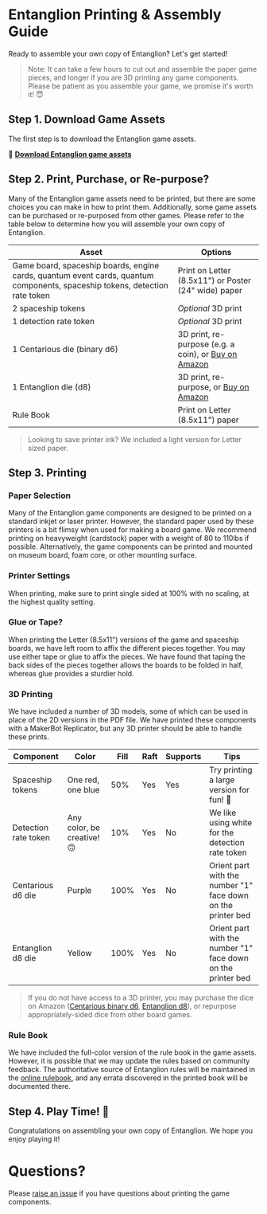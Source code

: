 # Entanglion Printing & Assembly Guide
Ready to assemble your own copy of Entanglion? Let's get started!

> Note: It can take a few hours to cut out and assemble the paper game pieces, and longer if you are 3D printing any game components. Please be patient as you assemble your game, we promise it's worth it! 😇

## Step 1. Download Game Assets
The first step is to download the Entanglion game assets.

🚀 **[Download Entanglion game assets](../../../releases)**

## Step 2. Print, Purchase, or Re-purpose?
Many of the Entanglion game assets need to be printed, but there are some choices you can make in how to print them. Additionally, some game assets can be purchased or re-purposed from other games. Please refer to the table below to determine how you will assemble your own copy of Entanglion.

| Asset | Options |
| --- | --- |
| Game board, spaceship boards, engine cards, quantum event cards, quantum components, spaceship tokens, detection rate token | Print on Letter (8.5x11") or Poster (24" wide) paper |
| 2 spaceship tokens | _Optional_ 3D print |
| 1 detection rate token | _Optional_ 3D print |
| 1 Centarious die (binary d6) | 3D print, re-purpose (e.g. a coin), or [Buy on Amazon](http://a.co/0cW7fsG) |
| 1 Entanglion die (d8) | 3D print, re-purpose, or [Buy on Amazon](http://a.co/aNyVaz9) |
| Rule Book | Print on Letter (8.5x11") paper |

> Looking to save printer ink? We included a light version for Letter sized paper.

## Step 3. Printing

### Paper Selection
Many of the Entanglion game components are designed to be printed on a standard inkjet or laser printer. However, the standard paper used by these printers is a bit flimsy when used for making a board game. We recommend printing on heavyweight (cardstock) paper with a weight of 80 to 110lbs if possible. Alternatively, the game components can be printed and mounted on museum board, foam core, or other mounting surface.

### Printer Settings
When printing, make sure to print single sided at 100% with no scaling, at the highest quality setting.

### Glue or Tape?
When printing the Letter (8.5x11") versions of the game and spaceship boards, we have left room to affix the different pieces together. You may use either tape or glue to affix the pieces. We have found that taping the back sides of the pieces together allows the boards to be folded in half, whereas glue provides a sturdier hold.

### 3D Printing
We have included a number of 3D models, some of which can be used in place of the 2D versions in the PDF file. We have printed these components with a MakerBot Replicator, but any 3D printer should be able to handle these prints.

| Component | Color | Fill | Raft | Supports | Tips |
| --- | --- | --- | --- | --- | --- |
| Spaceship tokens | One red, one blue | 50% | Yes | Yes | Try printing a large version for fun! 🚀 |
| Detection rate token | Any color, be creative! 🙃 | 10% | Yes | No | We like using white for the detection rate token |
| Centarious d6 die | Purple | 100% | Yes | No | Orient part with the number "1" face down on the printer bed |
| Entanglion d8 die | Yellow | 100% | Yes | No | Orient part with the number "1" face down on the printer bed |

> If you do not have access to a 3D printer, you may purchase the dice on Amazon ([Centarious binary d6](http://a.co/0cW7fsG), [Entanglion d8](http://a.co/aNyVaz9)), or repurpose appropriately-sided dice from other board games.

### Rule Book
We have included the full-color version of the rule book in the game assets. However, it is possible that we may update the rules based on community feedback. The authoritative source of Entanglion rules will be maintained in the [online rulebook](../game), and any errata discovered in the printed book will be documented there.

## Step 4. Play Time! 🚀
Congratulations on assembling your own copy of Entanglion. We hope you enjoy playing it!

# Questions?
Please [raise an issue](../../../issues) if you have questions about printing the game components.
